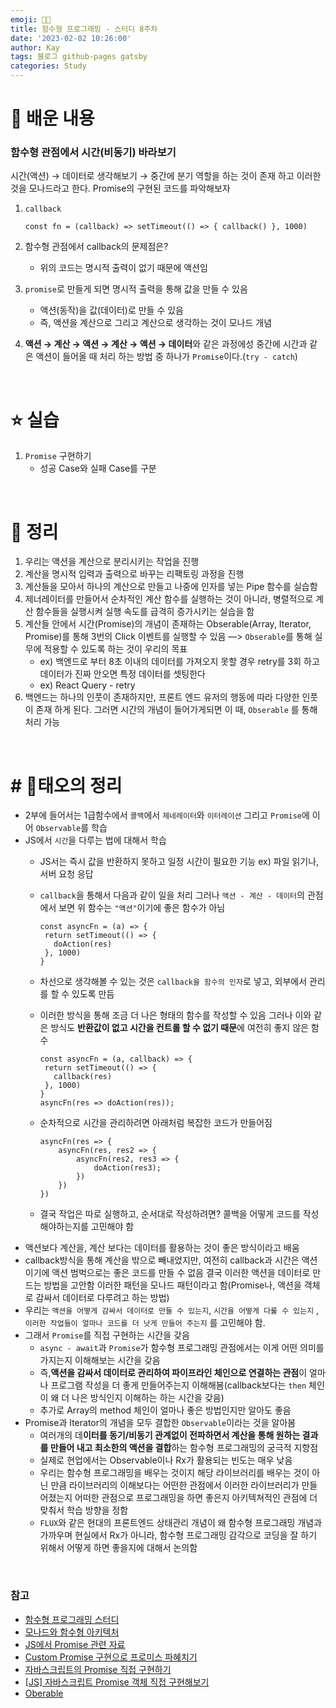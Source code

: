 ```yaml
---
emoji: 👨‍💻
title: 함수형 프로그래밍 - 스터디 8주차
date: '2023-02-02 10:26:00'
author: Kay
tags: 블로그 github-pages gatsby
categories: Study
---
```


# 💪 배운 내용
### 함수형 관점에서 시간(비동기) 바라보기
시간(액션) → 데이터로 생각해보기 → 중간에 분기 역할을 하는 것이 존재 하고 이러한 것을 모나드라고 한다. Promise의 구현된 코드를 파악해보자
1. `callback`

    ```tsx
    const fn = (callback) => setTimeout(() => { callback() }, 1000)
    ```
2. 함수형 관점에서 callback의 문제점은?
    - 위의 코드는 명시적 출력이 없기 때문에 액션임
3. `promise`로 만들게 되면 명시적 출력을 통해 값을 만들 수 있음
    - 액션(동작)을 값(데이터)로 만들 수 있음
    - 즉, 액션을 계산으로 그리고 계산으로 생각하는 것이 모나드 개념
4. **액션 → 계산 → 액션 → 계산 → 액션 → 데이터**와 같은 과정에성 중간에 시간과 같은 액션이 들어올 때 처리 하는 방법 중 하나가 `Promise`이다.(`try - catch`)
   
<br/>

# ⭐️ 실습
1. `Promise` 구현하기
    - 성공 Case와 실패 Case를 구분

 <br/>

# 🌈 정리
1. 우리는 액션을 계산으로 분리시키는 작업을 진행
2. 계산을 명시적 입력과 출력으로 바꾸는 리팩토링 과정을 진행
3. 계산들을 모아서 하나의 계산으로 만들고 나중에 인자를 넣는 Pipe 함수를 실습함
4. 제너레이터를 만들어서 순차적인 계산 함수를 실행하는 것이 아니라, 병렬적으로 계산 함수들을 실행시켜 실행 속도를 급격히 증가시키는 실습을 함
5. 계산들 안에서 시간(Promise)의 개념이 존재하는 Obserable(Array, Iterator, Promise)를 통해 3번의 Click 이벤트를 실행할 수 있음
—> `Obserable`를 통해 실무에 적용할 수 있도록 하는 것이 우리의 목표
   - ex) 백엔드로 부터 8초 이내의 데이터를 가져오지 못할 경우 retry를 3회 하고 데이터가 진짜 안오면 특정 데이터를 셋팅한다
   - ex) React Query - retry
6. 백엔드는 하나의 인풋이 존재하지만, 프론트 엔드 유저의 행동에 따라 다양한 인풋이 존재 하게 된다. 그러면 시간의 개념이 들어가게되면 이 때, `Obserable` 를 통해 처리 가능

<br/>

# # 🚩태오의 정리
- 2부에 들어서는 1급함수에서 `콜백`에서 `제네레이터`와 `이터레이션` 그리고 `Promise`에 이어 `Observable`를 학습
- JS에서 `시간`을 다루는 법에 대해서 학습
   - JS서는 즉시 값을 반환하지 못하고 일정 시간이 필요한 기능 ex) 파일 읽기나, 서버 요청 응답
   - `callback`을 통해서 다음과 같이 일을 처리 그러나 `액션 - 계산 - 데이터`의 관점에서 보면 위 함수는 `"액션"`이기에 좋은 함수가 아님
       ```tsx
       const asyncFn = (a) => {
        return setTimeout(() => {
          doAction(res)
        }, 1000)
       }
       ```
   - 차선으로 생각해볼 수 있는 것은 `callback을 함수의 인자`로 넣고, 외부에서 관리를 할 수 있도록 만듬
   - 이러한 방식을 통해 조금 더 나은 형태의 함수를 작성할 수 있음 그러나 이와 같은 방식도 **반환값이 없고 시간을 컨트롤 할 수 없기 때문**에 여전히 좋지 않은 함수
       ```tsx
       const asyncFn = (a, callback) => {
        return setTimeout(() => {
          callback(res)
        }, 1000)
       }
       asyncFn(res => doAction(res));
       ```
   - 순차적으로 시간을 관리하려면 아래처럼 복잡한 코드가 만들어짐

       ```tsx
       asyncFn(res => {
           asyncFn(res, res2 => {
               asyncFn(res2, res3 => {
                   doAction(res3);
               })
           })
       })
       ```
   - 결국 작업은 따로 실행하고, 순서대로 작성하려면? 콜백을 어떻게 코드를 작성해야하는지를 고민해야 함
- 액션보다 계산을, 계산 보다는 데이터를 활용하는 것이 좋은 방식이라고 배움
- callback방식을 통해 계산을 밖으로 빼내었지만, 여전히 callback과 시간은 액션이기에 액션 범벅으로는 좋은 코드를 만들 수 없음 결국 이러한 액션을 데이터로 만드는 방법을 고안함 이러한 패턴을 모나드 패턴이라고 함(Promise나, 액션을 객체로 감싸서 데이터로 다루려고 하는 방법)
- 우리는 `액션을 어떻게 감싸서 데이터로 만들 수 있는지`, `시간을 어떻게 다룰 수 있는지` , `이러한 작업들이 얼마나 코드를 더 낫게 만들어 주는지` 를 고민해야 함.
- 그래서 `Promise`를 직접 구현하는 시간을 갖음
   - `async - await`과 `Promise`가 함수형 프로그래밍 관점에서는 이게 어떤 의미를 가지는지 이해해보는 시간을 갖음
   - 즉,**액션을 감싸서 데이터로 관리하여 파이프라인 체인으로 연결하는 관점**이 얼마나 프로그램 작성을 더 좋게 만들어주는지 이해해봄(callback보다는 `then` 체인이 왜 더 나은 방식인지 이해하는 하는 시간을 갖음)
   - 추가로 Array의 method 체인이 얼마나 좋은 방법인지만 알아도 좋음
- Promise과 Iterator의 개념을 모두 결합한 `Observable`이라는 것을 알아봄
   - 여러개의 데**이터를 동기/비동기 관계없이 전파하면서 계산을 통해 원하는 결과를 만들어 내고 최소한의 액션을 결합**하는 함수형 프로그래밍의 궁극적 지향점
   - 실제로 현업에서는 Observable이나 Rx가 활용되는 빈도는 매우 낮음
   - 우리는 함수형 프로그래밍을 배우는 것이지 해당 라이브러리를 배우는 것이 아닌 만큼 라이브러리의 이해보다는 어떤한 관점에서 이러한 라이브러리가 만들어졌는지 어떠한 관점으로 프로그래밍을 하면 좋은지 아키텍쳐적인 관점에 더 맞춰서 학습 방향을 정함
   - `FLUX`와 같은 현대의 프론트엔드 상태관리 개념이 왜 함수형 프로그래밍 개념과 가까우며 현실에서 Rx가 아니라, 함수형 프로그래밍 감각으로 코딩을 잘 하기 위해서 어떻게 하면 좋을지에 대해서 논의함

<br/>

### 참고
- [함수형 프로그래밍 스터디](https://github.com/FECrash/FunctionalProgramming)
- [모나드와 함수형 아키텍처](https://teamdable.github.io/techblog/Moand-and-Functional-Architecture)
- [JS에서 Promise 관련 자료](https://medium.com/@linlinghao/async-code-from-vanilla-javascript-to-promises-to-async-await-fc440d9818dd)
- [Custom Promise 구현으로 프로미스 파혜치기](https://p-iknow.netlify.app/js/custom-promise)
- [자바스크립트의 Promise 직접 구현하기](https://blog.hyunmin.dev/14)
- [[JS] 자바스크립트 Promise 객체 직접 구현해보기](https://velog.io/@turtle601/JS-%EC%9E%90%EB%B0%94%EC%8A%A4%ED%81%AC%EB%A6%BD%ED%8A%B8-Promise-%EA%B0%9D%EC%B2%B4-%EC%A7%81%EC%A0%91-%EA%B5%AC%ED%98%84%ED%95%B4%EB%B3%B4%EA%B8%B0)
- [Oberable](https://github.com/tc39/proposal-observable/blob/master/src/Observable.js)

```toc
```
